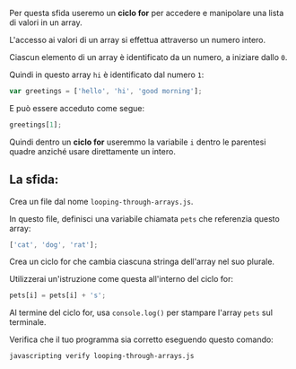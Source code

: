 Per questa sfida useremo un **ciclo for** per accedere e manipolare una lista di valori in un array.

L'accesso ai valori di un array si effettua attraverso un numero intero.

Ciascun elemento di un array è identificato da un numero, a iniziare dallo `0`.

Quindi in questo array `hi` è identificato dal numero `1`:

```js
var greetings = ['hello', 'hi', 'good morning'];
```

E può essere acceduto come segue:

```js
greetings[1];
```

Quindi dentro un **ciclo for** useremmo la variabile `i` dentro le parentesi quadre anziché usare direttamente un intero.

## La sfida:

Crea un file dal nome `looping-through-arrays.js`.

In questo file, definisci una variabile chiamata `pets` che referenzia questo array:

```js
['cat', 'dog', 'rat'];
```

Crea un ciclo for che cambia ciascuna stringa dell'array nel suo plurale.

Utilizzerai un'istruzione come questa all'interno del ciclo for:

```js
pets[i] = pets[i] + 's';
```

Al termine del ciclo for, usa `console.log()` per stampare l'array `pets` sul terminale.

Verifica che il tuo programma sia corretto eseguendo questo comando:

```bash
javascripting verify looping-through-arrays.js
```
